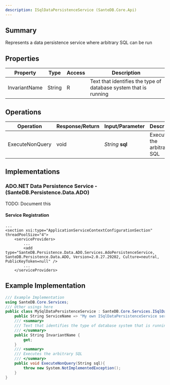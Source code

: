 ```yaml
---
description: ISqlDataPersistenceService (SanteDB.Core.Api)
---
```


## Summary
Represents a data persistence service where arbitrary SQL can be run

## Properties

|Property|Type|Access|Description|
|-|-|-|-|
|InvariantName|String|R|Text that identifies the type of database system that is running|

## Operations

|Operation|Response/Return|Input/Parameter|Description|
|-|-|-|-|
|ExecuteNonQuery|void|*String* **sql**|Executes the arbitrary SQL|

## Implementations


### ADO.NET Data Persistence Service - (SanteDB.Persistence.Data.ADO)
TODO: Document this

#### Service Registration
```markup
...
<section xsi:type="ApplicationServiceContextConfigurationSection" threadPoolSize="4">
	<serviceProviders>
		...
		<add type="SanteDB.Persistence.Data.ADO.Services.AdoPersistenceService, SanteDB.Persistence.Data.ADO, Version=2.0.27.29202, Culture=neutral, PublicKeyToken=null" />
		...
	</serviceProviders>
```
## Example Implementation
```csharp
/// Example Implementation
using SanteDB.Core.Services;
/// Other usings here
public class MySqlDataPersistenceService : SanteDB.Core.Services.ISqlDataPersistenceService { 
	public String ServiceName => "My own ISqlDataPersistenceService service";
	/// <summary>
	/// Text that identifies the type of database system that is running
	/// </summary>
	public String InvariantName {
		get;
	}
	/// <summary>
	/// Executes the arbitrary SQL
	/// </summary>
	public void ExecuteNonQuery(String sql){
		throw new System.NotImplementedException();
	}
}
```
